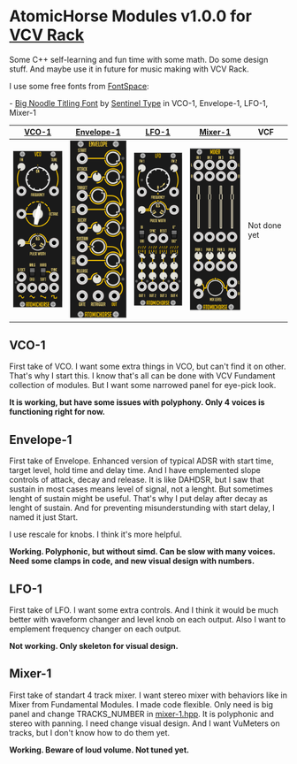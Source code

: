# AtomicHorse Modules v1.0.0 for [VCV Rack](https://github.com/VCVRack/)

Some C++ self-learning and fun time with some math. Do some design stuff. And maybe use it in future for music making with VCV Rack.

I use some free fonts from [FontSpace](https://www.fontspace.com/commercial-fonts):

\- [Big Noodle Titling Font](https://www.fontspace.com/big-noodle-titling-font-f35093) by [Sentinel Type](https://www.fontspace.com/sentinel-type) in VCO-1, Envelope-1, LFO-1, Mixer-1

[VCO-1](#vco-1) | [Envelope-1](#envelope-1) | [LFO-1](#lfo-1) | [Mixer-1](#mixer-1) | VCF
|---|---|---|---|---|
| ![VCO-1](/pics/vco-1.png "Third version of visual design") | ![Envelope-1](/pics/envelope-1.png "Third version of visual design") | ![LFO-1](/pics/lfo-1.png "Second version of visual design") | ![Mixer-1](/pics/mixer-1.png "First version of visual design") | Not done yet |

## VCO-1

First take of VCO. I want some extra things in VCO, but can't find it on other. That's why I start this. I know that's all can be done with VCV Fundament collection of modules. But I want some narrowed panel for eye-pick look.

**It is working, but have some issues with polyphony. Only 4 voices is functioning right for now.**

## Envelope-1

First take of Envelope. Enhanced version of typical ADSR with start time, target level, hold time and delay time. And I have emplemented slope controls of attack, decay and release. It is like DAHDSR, but I saw that sustain in most cases means level of signal, not a lenght. But sometimes lenght of sustain might be useful. That's why I put delay after decay as lenght of sustain. And for preventing misunderstunding with start delay, I named it just Start. 

I use rescale for knobs. I think it's more helpful.

**Working. Polyphonic, but without simd. Can be slow with many voices. Need some clamps in code, and new visual design with numbers.**

## LFO-1

First take of LFO. I want some extra controls. And I think it would be much better with waveform changer and level knob on each output. Also I want to emplement frequency changer on each output.

**Not working. Only skeleton for visual design.**  


## Mixer-1

First take of standart 4 track mixer. I want stereo mixer with behaviors like in Mixer from Fundamental Modules. I made code flexible. Only need is big panel and change TRACKS_NUMBER in [mixer-1.hpp](src/mixer-1.hpp). It is polyphonic and stereo with panning. I need change visual design. And I want VuMeters on tracks, but I don't know how to do them yet. 

**Working. Beware of loud volume. Not tuned yet.**


